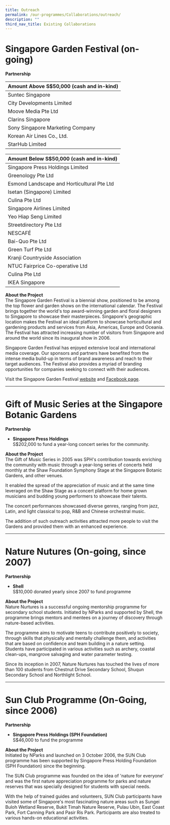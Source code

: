 ```yaml
---
title: Outreach
permalink: /our-programmes/Collaborations/outreach/
description: ""
third_nav_title: Existing Collaborations
---
```

# Singapore Garden Festival (on-going)
<b>Partnership</b><br>

| Amount Above S$50,000 (cash and in-kind)  |
| -------- |
| Suntec Singapore |
City Developments Limited |
Moove Media Pte Ltd |
Clarins Singapore |
Sony Singapore Marketing Company|
Korean Air Lines Co., Ltd.|
StarHub Limited |


| Amount Below S$50,000 (cash and in-kind) | 
| -------- | 
| Singapore Press Holdings Limited  |
Greenology Pte Ltd  |
Esmond Landscape and Horticultural Pte Ltd  |
Isetan (Singapore) Limited  |
Culina Pte Ltd  |
Singapore Airlines Limited  |
Yeo Hiap Seng Limited  |
Streetdirectory Pte Ltd  |
NESCAFÉ  |
Bai-Quo Pte Ltd  |
Green Turf Pte Ltd  |
Kranji Countryside Association  |
NTUC Fairprice Co-operative Ltd  |
Culina Pte Ltd  |
IKEA Singapore |

<b>About the Project</b><br>
The Singapore Garden Festival is a biennial show, positioned to be among the top flower and garden shows on the international calendar. The Festival brings together the world's top award-winning garden and floral designers to Singapore to showcase their masterpieces. Singapore's geographic location makes the Festival an ideal platform to showcase horticultural and gardening products and services from Asia, Americas, Europe and Oceania. The Festival has attracted increasing number of visitors from Singapore and around the world since its inaugural show in 2006.  
  
Singapore Garden Festival has enjoyed extensive local and international media coverage. Our sponsors and partners have benefited from the intense media build-up in terms of brand awareness and reach to their target audiences. The Festival also provides a myriad of branding opportunities for companies seeking to connect with their audiences.  
  
Visit the Singapore Garden Festival [website](https://www.singaporegardenfestival.com/) and [Facebook page](https://www.facebook.com/SGGardenFest).

---
# Gift of Music Series at the Singapore Botanic Gardens
<b>Partnership</b><br>
* **Singapore Press Holdings**<br>
S$202,000 to fund a year-long concert series for the community.

<b>About the Project</b><br>
The Gift of Music Series in 2005 was SPH's contribution towards enriching the community with music through a year-long series of concerts held monthly at the Shaw Foundation Symphony Stage at the Singapore Botanic Gardens, and other venues.

It enabled the spread of the appreciation of music and at the same time leveraged on the Shaw Stage as a concert platform for home grown musicians and budding young performers to showcase their talents.

The concert performances showcased diverse genres, ranging from jazz, Latin, and light classical to pop, R&B and Chinese orchestral music.

The addition of such outreach activities attracted more people to visit the Gardens and provided them with an enhanced experience.

---
# Nature Nutures (On-going, since 2007)
<b>Partnership</b><br>
* **Shell**<br>
S$10,000 donated yearly since 2007 to fund programme

<b>About the Project</b><br>
Nature Nurtures is a successful ongoing mentorship programme for secondary school students. Initiated by NParks and supported by Shell, the programme brings mentors and mentees on a journey of discovery through nature-based activities.  
  
The programme aims to motivate teens to contribute positively to society, through skills that physically and mentally challenge them, and activities that are based on confidence and team building in a nature setting. Students have participated in various activities such as archery, coastal clean-ups, mangrove salvaging and water parameter testing.  
  
Since its inception in 2007, Nature Nurtures has touched the lives of more than 100 students from Chestnut Drive Secondary School, Shuqun Secondary School and Northlight School.

---
# Sun Club Programme (On-Going, since 2006)
<b>Partnership</b><br>
* **Singapore Press Holdings (SPH Foundation)**<br>
S$46,000 to fund the programme

<b>About the Project</b><br>
Initiated by NParks and launched on 3 October 2006, the SUN Club programme has been supported by Singapore Press Holding Foundation (SPH Foundation) since the beginning.  
  
The SUN Club programme was founded on the idea of 'nature for everyone' and was the first nature appreciation programme for parks and nature reserves that was specially designed for students with special needs.  
  
With the help of trained guides and volunteers, SUN Club participants have visited some of Singapore's most fascinating nature areas such as Sungei Buloh Wetland Reserve, Bukit Timah Nature Reserve, Pulau Ubin, East Coast Park, Fort Canning Park and Pasir Ris Park. Participants are also treated to various hands-on educational activities.